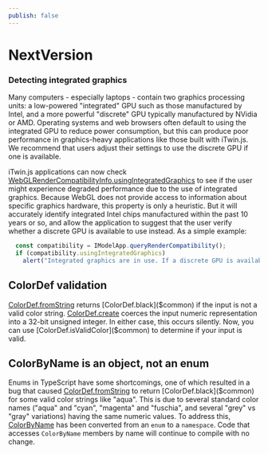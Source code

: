 ```yaml
---
publish: false
---
```

# NextVersion

### Detecting integrated graphics

Many computers - especially laptops - contain two graphics processing units: a low-powered "integrated" GPU such as those manufactured by Intel, and a more powerful "discrete" GPU typically manufactured by NVidia or AMD. Operating systems and web browsers often default to using the integrated GPU to reduce power consumption, but this can produce poor performance in graphics-heavy applications like those built with iTwin.js.  We recommend that users adjust their settings to use the discrete GPU if one is available.

iTwin.js applications can now check [WebGLRenderCompatibilityInfo.usingIntegratedGraphics]($webgl-compatibility) to see if the user might experience degraded performance due to the use of integrated graphics. Because WebGL does not provide access to information about specific graphics hardware, this property is only a heuristic. But it will accurately identify integrated Intel chips manufactured within the past 10 years or so, and allow the application to suggest that the user verify whether a discrete GPU is available to use instead. As a simple example:

```ts
  const compatibility = IModelApp.queryRenderCompatibility();
  if (compatibility.usingIntegratedGraphics)
    alert("Integrated graphics are in use. If a discrete GPU is available, consider switching your device or browser to use it.");
```

## ColorDef validation

[ColorDef.fromString]($common) returns [ColorDef.black]($common) if the input is not a valid color string. [ColorDef.create]($common) coerces the input numeric representation into a 32-bit unsigned integer. In either case, this occurs silently. Now, you can use [ColorDef.isValidColor]($common) to determine if your input is valid.

## ColorByName is an object, not an enum

Enums in TypeScript have some shortcomings, one of which resulted in a bug that caused [ColorDef.fromString]($common) to return [ColorDef.black]($common) for some valid color strings like "aqua". This is due to several standard color names ("aqua" and "cyan", "magenta" and "fuschia", and several "grey" vs "gray" variations) having the same numeric values. To address this, [ColorByName]($common) has been converted from an `enum` to a `namespace`. Code that accesses `ColorByName` members by name will continue to compile with no change.
